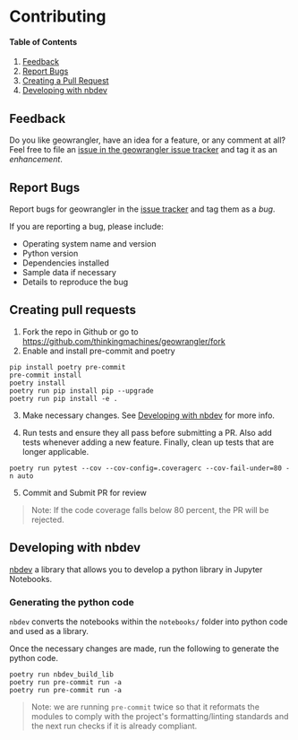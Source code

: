 # Contributing

#### Table of Contents

1. [Feedback](#feature-requests-or-feedback)
2. [Report Bugs](#report-bugs)
3. [Creating a Pull Request](#creating-a-pull-request)
4. [Developing with nbdev](#developing-with-nbdev)

## Feedback

Do you like geowrangler, have an idea for a feature, or any comment at all? Feel free to file an [issue in the geowrangler issue tracker](https://github.com/thinkingmachines/geowrangler/issues) and tag it as an _enhancement_. 

## Report Bugs

Report bugs for geowrangler in the [issue tracker](https://github.com/thinkingmachines/geowrangler/issues) and tag them as a _bug_.

If you are reporting a bug, please include:

- Operating system name and version
- Python version
- Dependencies installed
- Sample data if necessary
- Details to reproduce the bug

## Creating pull requests

1. Fork the repo in Github or go to https://github.com/thinkingmachines/geowrangler/fork
2. Enable and install pre-commit and poetry

```
pip install poetry pre-commit
pre-commit install
poetry install
poetry run pip install pip --upgrade
poetry run pip install -e .
```

3. Make necessary changes. See [Developing with nbdev](#developing-with-nbdev) for more info.

4. Run tests and ensure they all pass before submitting a PR. Also add tests whenever adding a new feature. Finally, clean up tests that are longer applicable.

```
poetry run pytest --cov --cov-config=.coveragerc --cov-fail-under=80 -n auto
```


5. Commit and Submit PR for review

> Note:  If the code coverage falls below 80 percent, the PR will be rejected.
## Developing with nbdev

[nbdev](https://nbdev.fast.ai) a library that allows you to develop a python library in Jupyter Notebooks.


### Generating the python code

`nbdev` converts the notebooks within the `notebooks/` folder into python code and used as a library.

Once the necessary changes are made, run the following to generate the python code.

```
poetry run nbdev_build_lib
poetry run pre-commit run -a
poetry run pre-commit run -a
```
> Note: we are running `pre-commit` twice so that it reformats the modules to comply with the project's formatting/linting standards and the next run checks if it is already compliant. 


